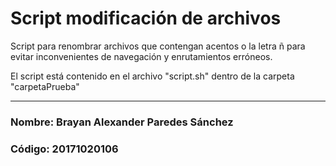 # Script modificación de archivos

Script para renombrar archivos que contengan acentos o la letra ñ para evitar inconvenientes de navegación y enrutamientos erróneos.  

El script está contenido en el archivo "script.sh" dentro de la carpeta "carpetaPrueba"

---

### Nombre: Brayan Alexander Paredes Sánchez  
### Código: 20171020106
